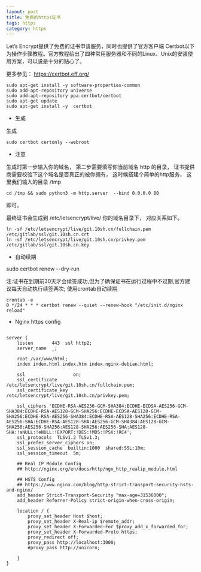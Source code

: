 ```yaml
---
layout: post
title: 免费的https证书
tags: https
category: https
---
```





Let’s Encrypt提供了免费的证书申请服务，同时也提供了官方客户端 Certbot以下为操作步骤教程。官方教程给出了四种常用服务器和不同的Linux、Unix的安装使用方案，可以说是十分的贴心了。


更多参见： https://certbot.eff.org/


```
sudo apt-get install -y software-properties-common
sudo add-apt-repository universe
sudo add-apt-repository ppa:certbot/certbot
sudo apt-get update
sudo apt-get install -y  certbot
```

- 生成

生成

    sudo certbot certonly --webroot


- 注意

生成时第一步输入你的域名， 第二步需要填写你当前域名 http 的目录， 证书提供商需要校验下这个域名是否真正的被你拥有，
这时候搭建个简单的http服务， 这里我们输入的目录 /tmp

    cd /tmp && sudo python3 -m http.server  --bind 0.0.0.0 80

即可。


最终证书会生成到 /etc/letsencrypt/live/ 你的域名目录下， 对应关系如下。


```
ln -sf /etc/letsencrypt/live/git.10sh.cn/fullchain.pem  /etc/gitlab/ssl/git.10sh.cn.crt
ln -sf /etc/letsencrypt/live/git.10sh.cn/privkey.pem /etc/gitlab/ssl/git.10sh.cn.key

```


- 自动续期

sudo certbot renew --dry-run


注:证书在到期前30天才会续签成功,但为了确保证书在运行过程中不过期,官方建议每天自动执行续签两次;
使用crontab自动续期


```
crontab -e 
0 */24 * * * certbot renew --quiet --renew-hook "/etc/init.d/nginx reload"
```


- Nginx https config


```

server {
    listen       443  ssl http2;
    server_name  _;

    root /var/www/html;
    index index.html index.htm index.nginx-debian.html;

    ssl                  on;
    ssl_certificate      /etc/letsencrypt/live/git.10sh.cn/fullchain.pem;
    ssl_certificate_key  /etc/letsencrypt/live/git.10sh.cn/privkey.pem;

    ssl_ciphers 'ECDHE-RSA-AES256-GCM-SHA384:ECDHE-ECDSA-AES256-GCM-SHA384:ECDHE-RSA-AES128-GCM-SHA256:ECDHE-ECDSA-AES128-GCM-SHA256:ECDHE-RSA-AES256-SHA384:ECDHE-RSA-AES128-SHA256:ECDHE-RSA-AES256-SHA:ECDHE-RSA-AES128-SHA:AES256-GCM-SHA384:AES128-GCM-SHA256:AES256-SHA256:AES128-SHA256:AES256-SHA:AES128-SHA:!aNULL:!eNULL:!EXPORT:!DES:!MD5:!PSK:!RC4';
    ssl_protocols  TLSv1.2 TLSv1.3;
    ssl_prefer_server_ciphers on;
    ssl_session_cache  builtin:1000  shared:SSL:10m;
    ssl_session_timeout  5m;

    ## Real IP Module Config
    ## http://nginx.org/en/docs/http/ngx_http_realip_module.html

    ## HSTS Config
    ## https://www.nginx.com/blog/http-strict-transport-security-hsts-and-nginx/
    add_header Strict-Transport-Security "max-age=31536000";
    add_header Referrer-Policy strict-origin-when-cross-origin;

	location / {
		proxy_set_header Host $host;
		proxy_set_header X-Real-ip $remote_addr;
		proxy_set_header X-Forwarded-For $proxy_add_x_forwarded_for;
		proxy_set_header X-Forwarded-Proto https;
		proxy_redirect off;
		proxy_pass http://localhost:3000;
		#proxy_pass http://unicorn;

 	}
}

```
